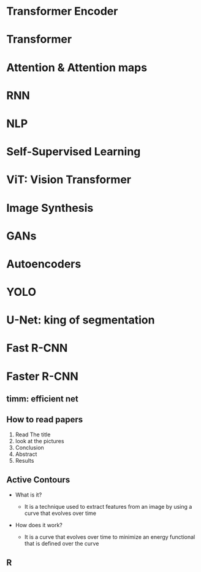 # Transformer Encoder
# Transformer
# Attention & Attention maps
# RNN
# NLP
# Self-Supervised Learning
# ViT: Vision Transformer   

# Image Synthesis
# GANs 
# Autoencoders
# YOLO  
# U-Net: king of segmentation
# Fast R-CNN
# Faster R-CNN

## timm: efficient net

## How to read papers
1. Read The title 
2. look at the pictures 
3. Conclusion
4. Abstract
6. Results

## Active Contours
- What is it?
    - It is a technique used to extract features from an image by using a curve that evolves over time

- How does it work?
    - It is a curve that evolves over time to minimize an energy functional that is defined over the curve

## R